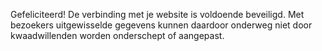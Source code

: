 Gefeliciteerd! De verbinding met je website is voldoende beveiligd. Met bezoekers uitgewisselde gegevens kunnen daardoor onderweg niet  door kwaadwillenden worden onderschept of aangepast.
